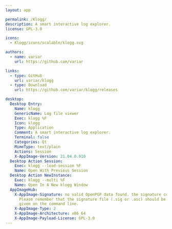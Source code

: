 ```yaml
---
layout: app

permalink: /Klogg/
description: A smart interactive log explorer.
license: GPL-3.0

icons:
  - Klogg/icons/scalable/klogg.svg

authors:
  - name: variar
    url: https://github.com/variar

links:
  - type: GitHub
    url: variar/klogg
  - type: Download
    url: https://github.com/variar/klogg/releases

desktop:
  Desktop Entry:
    Name: klogg
    GenericName: Log file viewer
    Exec: klogg %F
    Icon: klogg
    Type: Application
    Comment: A smart interactive log explorer.
    Terminal: false
    Categories: Qt
    MimeType: text/plain
    Actions: Session
    X-AppImage-Version: 21.04.0.910
  Desktop Action Session:
    Exec: klogg --load-session %F
    Name: Open With Previous Session
  Desktop Action NewInstance:
    Exec: klogg --multi %F
    Name: Open In A New klogg Window
  AppImageHub:
    X-AppImage-Signature: no valid OpenPGP data found. the signature could not be verified.
      Please remember that the signature file (.sig or .asc) should be the first file
      given on the command line.
    X-AppImage-Type: 2
    X-AppImage-Architecture: x86_64
    X-AppImage-Payload-License: GPL-3.0
---
```

